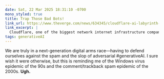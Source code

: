 ```yaml
---
date: Sat, 22 Mar 2025 18:31:10 -0700
mono_styled: true
title: Trap Those Bad Bots!
link_url: https://www.theverge.com/news/634345/cloudflare-ai-labyrinth-web-scraping-bots-training-data
link_excerpt: |
  Cloudflare, one of the biggest network internet infrastructure companies in the world, has announced AI Labyrinth, a new tool to fight web-crawling bots that scrape sites for AI training data without permission. The company says in a blog post that when it detects “inappropriate bot behavior,” the free, opt-in tool lures crawlers down a path of links to AI-generated decoy pages that “slow down, confuse, and waste the resources” of those acting in bad faith.
tags: generativeAI
---
```


We are truly in a next-generation digital arms race—having to defend ourselves against the spam and the slop of adversarial #generativeAI. I sure wish it were otherwise, but this is reminding me of the Windows virus epidemic of the 90s and the comment/trackback spam epidemic of the 2000s. **Ugh.**